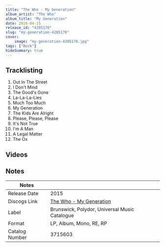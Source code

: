 ```yaml
---
title: "The Who - My Generation"
album_artist: "The Who"
album_title: "My Generation"
date: 2016-04-15
release_id: "4285170"
slug: "my-generation-4285170"
cover:
    image: "my-generation-4285170.jpg"
tags: ["Rock"]
hideSummary: true
---
```


## Tracklisting
1. Out In The Street
2. I Don't Mind
3. The Good's Gone
4. La-La-La-Lies
5. Much Too Much
6. My Generation
7. The Kids Are Alright
8. Please, Please, Please
9. It's Not True
10. I'm A Man
11. A Legal Matter
12. The Ox

## Videos


## Notes

| Notes          |             |
| ---------------| ----------- |
| Release Date   | 2015 |
| Discogs Link   | [The Who - My Generation](https://www.discogs.com/release/4285170) |
| Label          | Brunswick, Polydor, Universal Music Catalogue |
| Format         | LP, Album, Mono, RE, RP |
| Catalog Number | 3715603 |

